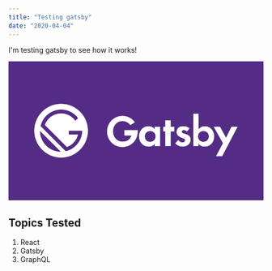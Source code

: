 ```yaml
---
title: "Testing gatsby"
date: "2020-04-04"
---
```


I'm testing gatsby to see how it works!

![gatsby](./gatsby.png)

## Topics Tested

1. React
2. Gatsby
3. GraphQL